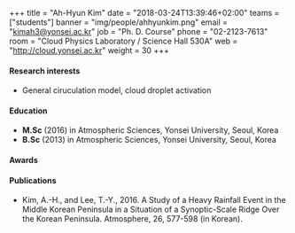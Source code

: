 +++
title = "Ah-Hyun Kim"
date = "2018-03-24T13:39:46+02:00"
teams = ["students"]
banner = "img/people/ahhyunkim.png"
email = "kimah3@yonsei.ac.kr"
job = "Ph. D. Course"
phone = "02-2123-7613"
room = "Cloud Physics Laboratory / Science Hall 530A"
web = "http://cloud.yonsei.ac.kr"
weight = 30
+++

#### Research interests
+ General ciruculation model, cloud droplet activation

#### Education
 + **M.Sc** (2016) in Atmospheric Sciences, Yonsei University, Seoul, Korea
 + **B.Sc** (2013) in Atmospheric Sciences, Yonsei University, Seoul, Korea

#### Awards

#### Publications
+ Kim, A.-H., and Lee, T.-Y., 2016. A Study of a Heavy Rainfall Event in the Middle Korean Peninsula in a Situation of a Synoptic-Scale Ridge Over the Korean Peninsula. Atmosphere, 26, 577-598 (in Korean).

